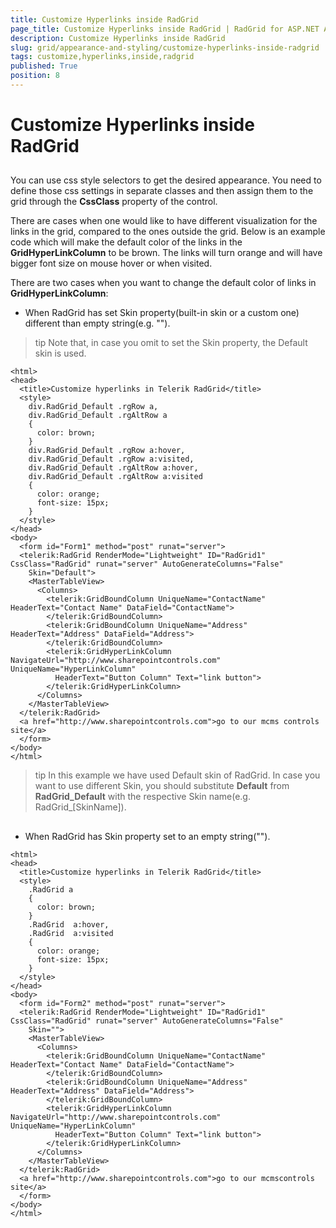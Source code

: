 ```yaml
---
title: Customize Hyperlinks inside RadGrid
page_title: Customize Hyperlinks inside RadGrid | RadGrid for ASP.NET AJAX Documentation
description: Customize Hyperlinks inside RadGrid
slug: grid/appearance-and-styling/customize-hyperlinks-inside-radgrid
tags: customize,hyperlinks,inside,radgrid
published: True
position: 8
---
```


# Customize Hyperlinks inside RadGrid



## 

You can use css style selectors to get the desired appearance. You need to define those css settings in separate classes and then assign them to the grid through the **CssClass** property of the control.

There are cases when one would like to have different visualization for the links in the grid, compared to the ones outside the grid. Below is an example code which will make the default color of the links in the **GridHyperLinkColumn** to be brown. The links will turn orange and will have bigger font size on mouse hover or when visited.

There are two cases when you want to change the default color of links in **GridHyperLinkColumn**:

* When RadGrid has set Skin property(built-in skin or a custom one) different than empty string(e.g. "").

>tip Note that, in case you omit to set the Skin property, the Default skin is used.
>


````ASP.NET
<html>
<head>
  <title>Customize hyperlinks in Telerik RadGrid</title>
  <style>
    div.RadGrid_Default .rgRow a,
    div.RadGrid_Default .rgAltRow a
    {
      color: brown;
    }
    div.RadGrid_Default .rgRow a:hover,
    div.RadGrid_Default .rgRow a:visited,
    div.RadGrid_Default .rgAltRow a:hover,
    div.RadGrid_Default .rgAltRow a:visited
    {
      color: orange;
      font-size: 15px;
    }
  </style>
</head>
<body>
  <form id="Form1" method="post" runat="server">
  <telerik:RadGrid RenderMode="Lightweight" ID="RadGrid1" CssClass="RadGrid" runat="server" AutoGenerateColumns="False"
    Skin="Default">
    <MasterTableView>
      <Columns>
        <telerik:GridBoundColumn UniqueName="ContactName" HeaderText="Contact Name" DataField="ContactName">
        </telerik:GridBoundColumn>
        <telerik:GridBoundColumn UniqueName="Address" HeaderText="Address" DataField="Address">
        </telerik:GridBoundColumn>
        <telerik:GridHyperLinkColumn NavigateUrl="http://www.sharepointcontrols.com" UniqueName="HyperLinkColumn"
          HeaderText="Button Column" Text="link button">
        </telerik:GridHyperLinkColumn>
      </Columns>
    </MasterTableView>
  </telerik:RadGrid>
  <a href="http://www.sharepointcontrols.com">go to our mcms controls site</a>
  </form>
</body>
</html>
````



>tip In this example we have used Default skin of RadGrid. In case you want to use different Skin, you should substitute **Default** from **RadGrid_Default** with the respective Skin name(e.g. RadGrid_[SkinName]).
>


## 

* When RadGrid has Skin property set to an empty string("").

````ASP.NET
<html>
<head>
  <title>Customize hyperlinks in Telerik RadGrid</title>
  <style>
    .RadGrid a     
    {
      color: brown;
    }
    .RadGrid  a:hover,
    .RadGrid  a:visited     
    {
      color: orange;
      font-size: 15px;
    }
  </style>
</head>
<body>
  <form id="Form2" method="post" runat="server">
  <telerik:RadGrid RenderMode="Lightweight" ID="RadGrid1" CssClass="RadGrid" runat="server" AutoGenerateColumns="False"
    Skin="">
    <MasterTableView>
      <Columns>
        <telerik:GridBoundColumn UniqueName="ContactName" HeaderText="Contact Name" DataField="ContactName">
        </telerik:GridBoundColumn>
        <telerik:GridBoundColumn UniqueName="Address" HeaderText="Address" DataField="Address">
        </telerik:GridBoundColumn>
        <telerik:GridHyperLinkColumn NavigateUrl="http://www.sharepointcontrols.com" UniqueName="HyperLinkColumn"
          HeaderText="Button Column" Text="link button">
        </telerik:GridHyperLinkColumn>
      </Columns>
    </MasterTableView>
  </telerik:RadGrid>
  <a href="http://www.sharepointcontrols.com">go to our mcmscontrols site</a>
  </form>
</body>
</html>
````


